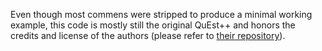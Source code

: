 Even though most commens were stripped to produce a minimal working example, this code is mostly still the original QuEst++ and honors the credits and license of the authors (please refer to [their repository](https://github.com/ghpaetzold/questplusplus)).